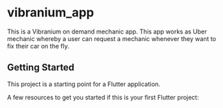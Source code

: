 # vibranium_app

This is a Vibranium on demand mechanic app. This app works as Uber mechanic whereby a user can request a mechanic whenever they want to fix their car on the fly. 

## Getting Started

This project is a starting point for a Flutter application.

A few resources to get you started if this is your first Flutter project:

